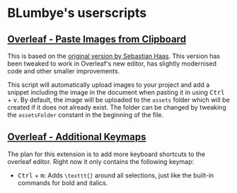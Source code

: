 # BLumbye's userscripts
## [Overleaf - Paste Images from Clipboard](https://github.com/BLumbye/overleaf-userscripts/raw/master/Overleaf-PasteImagesFromClipboard.user.js)
This is based on the [original version by Sebastian Haas](https://github.com/cmprmsd/Overleaf-Image-Helper). This version has been tweaked to work in Overleaf's new editor, has slightly modernised code and other smaller improvements.

This script will automatically upload images to your project and add a snippet including the image in the document when pasting it in using <kbd>Ctrl</kbd> + <kbd>v</kbd>. By default, the image will be uploaded to the `assets` folder which will be created if it does not already exist. The folder can be changed by tweaking the `assetsFolder` constant in the beginning of the file.

## [Overleaf - Additional Keymaps](https://github.com/BLumbye/overleaf-userscripts/raw/master/Overleaf-AdditionalKeymaps.user.js)
The plan for this extension is to add more keyboard shortcuts to the overleaf editor. Right now it only contains the following keymap:

- <kbd>Ctrl</kbd> + <kbd>m</kbd>: Adds `\texttt{}` around all selections, just like the built-in commands for bold and italics.
